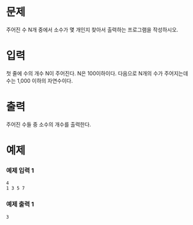 # 문제
주어진 수 N개 중에서 소수가 몇 개인지 찾아서 출력하는 프로그램을 작성하시오.

# 입력
첫 줄에 수의 개수 N이 주어진다. N은 100이하이다. 다음으로 N개의 수가 주어지는데 수는 1,000 이하의 자연수이다.

# 출력
주어진 수들 중 소수의 개수를 출력한다.

# 예제
### 예제 입력 1 
```
4
1 3 5 7
```
### 예제 출력 1 
```
3
```